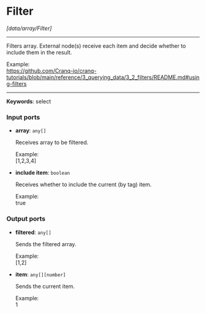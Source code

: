 # Filter

_[data/array/Filter]_

---

Filters array. External node(s) receive each item and decide whether to include them in the result.  
  
Example:  
https://github.com/Cranq-io/cranq-tutorials/blob/main/reference/3_querying_data/3_2_filters/README.md#using-filters  

---

__Keywords__: select

### Input ports

* __array__: ` any[] `

    Receives array to be filtered.  
      
    Example:  
    [1,2,3,4]  


* __include item__: ` boolean `

    Receives whether to include the current (by tag) item.  
      
    Example:  
    true  

### Output ports

* __filtered__: ` any[] `

    Sends the filtered array.  
      
    Example:  
    [1,2]  


* __item__: ` any[][number] `

    Sends the current item.  
      
    Example:  
    1  

